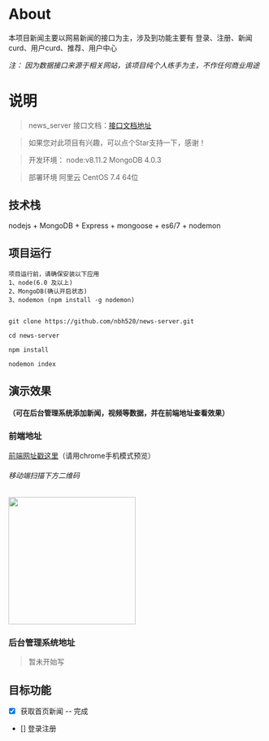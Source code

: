 # About

本项目新闻主要以网易新闻的接口为主，涉及到功能主要有 登录、注册、新闻curd、用户curd、推荐、用户中心

_注： 因为数据接口来源于相关网站，该项目纯个人练手为主，不作任何商业用途_
 
# 说明

> news_server 接口文档：[接口文档地址]()

> 如果您对此项目有兴趣，可以点个Star支持一下，感谢！

> 开发环境： node:v8.11.2 MongoDB 4.0.3

> 部署环境 阿里云 CentOS 7.4 64位

## 技术栈

nodejs + MongoDB + Express + mongoose + es6/7 + nodemon

## 项目运行

```
项目运行前，请确保安装以下应用
1、node(6.0 及以上)
2、MongoDB(确认开启状态)
3、nodemon (npm install -g nodemon)
```

```

git clone https://github.com/nbh520/news-server.git

cd news-server

npm install

nodemon index

```

## 演示效果

#### （可在后台管理系统添加新闻，视频等数据，并在前端地址查看效果）

### 前端地址
[前端网址戳这里](http://nibohan.xin/news)（请用chrome手机模式预览）

###### 移动端扫描下方二维码

<img src="https://github.com/nbh520/news-server/blob/master/news.png" width="250" height="250"/>

### 后台管理系统地址
> 暂未开始写

## 目标功能

- [x] 获取首页新闻 -- 完成
- [] 登录注册